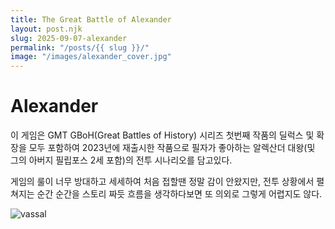 ```yaml
---
title: The Great Battle of Alexander
layout: post.njk
slug: 2025-09-07-alexander
permalink: "/posts/{{ slug }}/"
image: "/images/alexander_cover.jpg"
---
```


# Alexander

이 게임은 GMT GBoH(Great Battles of History) 시리즈 첫번째 작품의 딜럭스 및 확장을 모두 포함하여 2023년에 재출시한 작품으로 필자가 좋아하는 알렉산더 대왕(및 그의 아버지 필립포스 2세 포함)의 전투 시나리오를 담고있다.

게임의 룰이 너무 방대하고 세세하여 처음 접할땐 정말 감이 안왔지만, 전투 상황에서 펼쳐지는 순간 순간을 스토리 짜듯 흐름을 생각하다보면 또 의외로 그렇게 어렵지도 않다.

![vassal](/src/images/vassal1.png)


